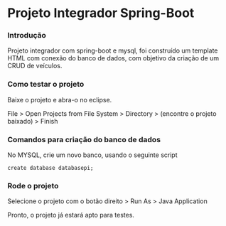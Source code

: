 # Projeto Integrador Spring-Boot



### Introdução

Projeto integrador com spring-boot e mysql, foi construído um template HTML com conexão do banco de dados, com objetivo da criação de um CRUD de veículos.



### Como testar o projeto

Baixe o projeto e abra-o no eclipse.

File >  Open Projects from File System > Directory > (encontre o projeto baixado) > Finish



### Comandos para criação do banco de dados

No MYSQL, crie um novo banco, usando o seguinte script 

```
create database databasepi;
```



### Rode o projeto

Selecione o projeto com o botão direito > Run As > Java Application



Pronto, o projeto já estará apto para testes.